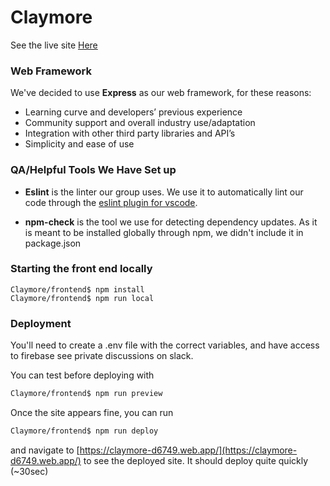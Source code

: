 # Claymore
See the live site [Here](https://claymore-d6749.web.app/)
### Web Framework
We've decided to use <b>Express</b> as our web framework, for these reasons:

* Learning curve and developers’ previous experience
* Community support and overall industry use/adaptation
* Integration with other third party libraries and API’s
* Simplicity and ease of use


### QA/Helpful Tools We Have Set up 

* <b>Eslint</b> is the linter our group uses. We use it to automatically lint our code through the [eslint plugin for vscode](https://marketplace.visualstudio.com/items?itemName=dbaeumer.vscode-eslint).

* <b>npm-check</b> is the tool we use for detecting dependency updates. As it is meant to be installed globally through npm, we didn't include it in package.json

### Starting the front end locally

```
Claymore/frontend$ npm install
Claymore/frontend$ npm run local
```

### Deployment

You'll need to create a .env file with the correct variables, and have access to firebase see private discussions on slack.

You can test before deploying with

```bash
Claymore/frontend$ npm run preview
```

Once the site appears fine, you can run

```bash
Claymore/frontend$ npm run deploy
```

and navigate to [https://claymore-d6749.web.app/](https://claymore-d6749.web.app/) to see the deployed site. It should deploy quite quickly (~30sec)

